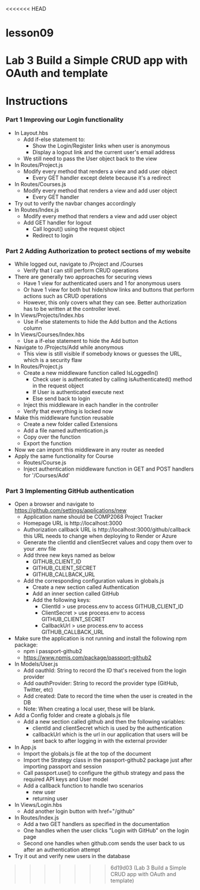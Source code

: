 <<<<<<< HEAD
# lesson09
Lab 3 Build a Simple CRUD app with OAuth and template
=======
# Instructions

### Part 1 Improving our Login functionality

- In Layout.hbs
    - Add if-else statement to:
        - Show the Login/Register links when user is anonymous
        - Display a logout link and the current user's email address
    - We still need to pass the User object back to the view
- In Routes/Project.js
    - Modify every method that renders a view and add user object
        - Every GET handler except delete because it's a redirect
- In Routes/Courses.js
    - Modify every method that renders a view and add user object
        - Every GET handler
-  Try out to verify the navbar changes accordingly
- In Routes/Index.js
    - Modify every method that renders a view and add user object
    - Add GET handler for logout
        - Call logout() using the request object
        - Redirect to login

### Part 2 Adding Authorization to protect sections of my website

- While logged out, navigate to /Project and /Courses
    - Verify that I can still perform CRUD operations
- There are generally two approaches for securing views
    - Have 1 view for authenticated users and 1 for anonymous users
    - Or have 1 view for both but hide/show links and buttons that perform actions such as CRUD operations
    - However, this only covers what they can see. Better authorization has to be written at the controller level.
- In Views/Projects/Index.hbs
    - Use if-else statements to hide the Add button and the Actions column
- In Views/Courses/Index.hbs
    - Use a if-else statement to hide the Add button 
- Navigate to /Projects/Add while anonymous
    - This view is still visible if somebody knows or guesses the URL, which is a security flaw
- In Routes/Project.js
    - Create a new middleware function called IsLoggedIn()
        - Check user is authenticated by calling isAuthenticated() method in the request object
        - If User is authenticated execute next
        - Else send back to login
    - Inject this middleware in each handler in the controller
    - Verify that everything is locked now
- Make this middleware function reusable
    - Create a new folder called Extensions
    - Add a file named authentication.js
    - Copy over the function
    - Export the function
- Now we can import this middleware in any router as needed
- Apply the same functionality for Course
    - Routes/Course.js
    - Inject authentication middleware function in GET and POST handlers for '/Courses/Add'

### Part 3 Implementing GitHub authentication

- Open a browser and navigate to https://github.com/settings/applications/new
    - Application name should be COMP2068 Project Tracker
    - Homepage URL is http://localhost:3000
    - Authorization callback URL is http://localhost:3000/github/callback this URL needs to change when deploying to Render or Azure
    - Generate the clientId and clientSecret values and copy them over to your .env file
    - Add three new keys named as below
        - GITHUB_CLIENT_ID
        - GITHUB_CLIENT_SECRET
        - GITHUB_CALLBACK_URL
    - Add the corresponding configuration values in globals.js
        - Create a new section called Authentication
        - Add an inner section called GitHub
        - Add the following keys:
            - ClientId > use process.env to access GITHUB_CLIENT_ID
            - ClientSecret > use process.env to access GITHUB_CLIENT_SECRET
            - CallbackUrl > use process.env to access GITHUB_CALLBACK_URL
- Make sure the application is not running and install the following npm package:
    - npm i passport-github2
    - https://www.npmjs.com/package/passport-github2
- In Models/User.js
    - Add oauthId: String to record the ID that's received from the login provider
    - Add oauthProvider: String to record the provider type (GitHub, Twitter, etc)
    - Add created: Date to record the time when the user is created in the DB
    - Note: When creating a local user, these will be blank.
- Add a Config folder and create a globals.js file
    - Add a new section called github and then the following variables:
        - clientId and clientSecret which is used by the authentication
        - callbackUrl which is the url in our application that users will be sent back to after logging in with the external provider
- In App.js
    - Import the globals.js file at the top of the document
    - Import the Strategy class in the passport-github2 package just after importing passport and session
    - Call passport.use() to configure the github strategy and pass the required API keys and User model
    - Add a callback function to handle two scenarios
        - new user
        - returning user
- In Views/Login.hbs
    - Add another login button with href="/github"
- In Routes/Index.js
    - Add a two GET handlers as specified in the documentation
    - One handles when the user clicks "Login with GitHub" on the login page
    - Second one handles when github.com sends the user back to us after an authentication attempt
- Try it out and verify new users in the database
>>>>>>> 6d19d03 (Lab 3 Build a Simple CRUD app with OAuth and template)
